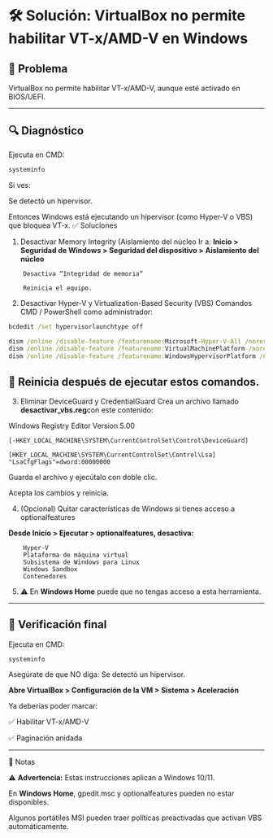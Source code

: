 # 🛠️ Solución: VirtualBox no permite habilitar VT-x/AMD-V en Windows

## 🧠 Problema  
VirtualBox no permite habilitar VT-x/AMD-V, aunque esté activado en BIOS/UEFI.

---

## 🔍 Diagnóstico  
Ejecuta en CMD:

```cmd
systeminfo
```

Si ves:

Se detectó un hipervisor.

Entonces Windows está ejecutando un hipervisor (como Hyper-V o VBS) que bloquea VT-x.
✅ Soluciones
1. Desactivar Memory Integrity (Aislamiento del núcleo
Ir a:
**Inicio > Seguridad de Windows > Seguridad del dispositivo > Aislamiento del núcleo**

```
    Desactiva “Integridad de memoria”

    Reinicia el equipo.
```

2. Desactivar Hyper-V y Virtualization-Based Security (VBS)
Comandos CMD / PowerShell como administrador:

```cmd
bcdedit /set hypervisorlaunchtype off

dism /online /disable-feature /featurename:Microsoft-Hyper-V-All /norestart
dism /online /disable-feature /featurename:VirtualMachinePlatform /norestart
dism /online /disable-feature /featurename:WindowsHypervisorPlatform /norestart
```

## 🔄 Reinicia después de ejecutar estos comandos.

3. Eliminar DeviceGuard y CredentialGuard
Crea un archivo llamado **desactivar_vbs.reg**con este contenido:

Windows Registry Editor Version 5.00

```
[-HKEY_LOCAL_MACHINE\SYSTEM\CurrentControlSet\Control\DeviceGuard]

[HKEY_LOCAL_MACHINE\SYSTEM\CurrentControlSet\Control\Lsa]
"LsaCfgFlags"=dword:00000000

```
Guarda el archivo y ejecútalo con doble clic.

Acepta los cambios y reinicia.

4. (Opcional) Quitar características de Windows si tienes acceso a optionalfeatures

**Desde Inicio > Ejecutar > optionalfeatures, desactiva:**

```
    Hyper-V
    Plataforma de máquina virtual
    Subsistema de Windows para Linux
    Windows Sandbox
    Contenedores
```

5. ⚠️ En **Windows Home** puede que no tengas acceso a esta herramienta.

--- 
## 🔁 Verificación final

Ejecuta en CMD:

```
systeminfo
```

Asegúrate de que NO diga: Se detectó un hipervisor.

**Abre VirtualBox > Configuración de la VM > Sistema > Aceleración**
    
Ya deberías poder marcar:

✅ Habilitar VT-x/AMD-V

✅ Paginación anidada

---
📌 Notas

 ⚠️ **Advertencia:** Estas instrucciones aplican a Windows 10/11.

 En **Windows Home**, gpedit.msc y optionalfeatures pueden no estar disponibles.

Algunos portátiles MSI pueden traer políticas preactivadas que activan VBS automáticamente.

   
